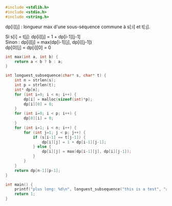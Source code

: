 ```c
#include <stdlib.h>
#include <stdio.h>
#include <string.h>

```


dp[i][j] : longueur max d'une sous-séquence commune à s[:i] et t[:j].  

Si s[i] = t[j]: dp[i][j] = 1 + dp[i-1][j-1]  
Sinon : dp[i][j] = max(dp[i-1][j], dp[i][j-1])  
dp[0][j] = dp[i][0] = 0  

```c
int max(int a, int b) {
	return a < b ? b : a;
}

int longuest_subsequence(char* s, char* t) {
	int n = strlen(s);
	int p = strlen(t);
	int* dp[n];
	for (int i=0; i < n; i++) {
		dp[i] = malloc(sizeof(int)*p);
		dp[i][0] = 0;
	}
	for (int i=0; i < p; i++) {
		dp[0][i] = 0;
	}
	for (int i=1; i < n; i++) {
		for (int j=1; j < p; j++) {
			if (s[i-1] == t[j-1]) {
				dp[i][j] = 1 + dp[i-1][j-1];
			} else {
				dp[i][j] = max(dp[i-1][j], dp[i][j-1]);
			}
		}
	}
	return dp[n-1][p-1];
}

int main() {
	printf("plus long: %d\n", longuest_subsequence("this is a test", "another try"));
	return 1;
}

```
